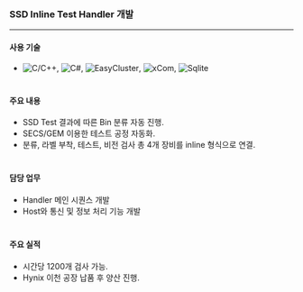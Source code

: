 ### SSD Inline Test Handler 개발
---
#### 사용 기술
* ![C/C++](https://img.shields.io/badge/C++-brown.svg?style=flat&logo=cplusplus&logoColor=white),
  ![C#](https://img.shields.io/badge/CSharp-brown.svg?style=flat&logo=csharp&logoColor=white),
  ![EasyCluster](https://img.shields.io/badge/EasyCluster-darkgreen.svg?style=flat&logo=code&logoColor=white),
  ![xCom](https://img.shields.io/badge/xCom-darkgreen.svg?style=flat&logo=xcom&logoColor=white),
  ![Sqlite](https://img.shields.io/badge/Sqlite-blue.svg?style=flat&logo=sqlite&logoColor=white)
#

#### 주요 내용
* SSD Test 결과에 따른 Bin 분류 자동 진행.
* SECS/GEM 이용한 테스트 공정 자동화.
* 분류, 라벨 부착, 테스트, 비전 검사 총 4개 장비를 inline 형식으로 연결.
#

#### 담당 업무
* Handler 메인 시퀀스 개발
* Host와 통신 및 정보 처리 기능 개발
#

#### 주요 실적
* 시간당 1200개 검사 가능.
* Hynix 이천 공장 납품 후 양산 진행.
#
